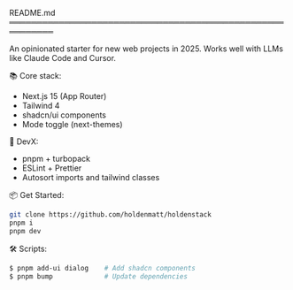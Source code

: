 README.md  
══════════════════════════════════════════════════════════

An opinionated starter for new web projects in 2025.
Works well with LLMs like Claude Code and Cursor.

📚 Core stack:
- Next.js 15 (App Router)
- Tailwind 4
- shadcn/ui components
- Mode toggle (next-themes)

🚀 DevX:
- pnpm + turbopack
- ESLint + Prettier
- Autosort imports and tailwind classes

📦 Get Started:
```bash
git clone https://github.com/holdenmatt/holdenstack
pnpm i
pnpm dev
```

🛠️  Scripts:
```bash
$ pnpm add-ui dialog    # Add shadcn components
$ pnpm bump             # Update dependencies
```